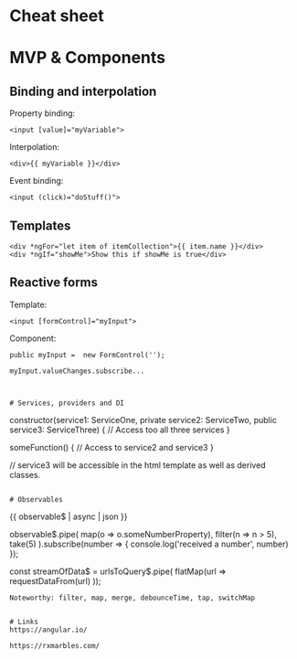 # Cheat sheet

# MVP & Components

## Binding and interpolation
Property binding:
```
<input [value]="myVariable">
```

Interpolation:
```
<div>{{ myVariable }}</div>
```

Event binding:
```
<input (click)="doStuff()">
```

## Templates
```
<div *ngFor="let item of itemCollection">{{ item.name }}</div>
<div *ngIf="showMe">Show this if showMe is true</div>
```

## Reactive forms
Template:
```
<input [formControl]="myInput">
```
Component:
```
public myInput =  new FormControl('');

myInput.valueChanges.subscribe...



# Services, providers and DI

```
constructor(service1: ServiceOne, private service2: ServiceTwo, public service3: ServiceThree) {
    // Access too all three services
}

someFunction() {
    // Access to service2 and service3
}

// service3 will be accessible in the html template as well as derived classes.
```

# Observables

```
{{ observable$ | async | json }}

observable$.pipe(
    map(o => o.someNumberProperty),
    filter(n => n > 5),
    take(5)
).subscribe(number => {
    console.log('received a number', number)
});

const streamOfData$ = urlsToQuery$.pipe(
    flatMap(url => requestDataFrom(url)
));
```
Noteworthy: filter, map, merge, debounceTime, tap, switchMap


# Links
https://angular.io/

https://rxmarbles.com/

